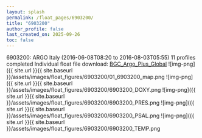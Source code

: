 ```yaml
---
layout: splash
permalink: /float_pages/6903200/
title: "6903200"
author_profile: false
last_created_on: 2025-09-26
toc: false
---
```

 
6903200: ARGO Italy (2016-06-08T08:20 to 2016-08-03T05:55)
11 profiles completed
Individual float file download: [BGC_Argo_Plus_Global](https://ftp.soest.hawaii.edu/bgc_argo_plus/Individual_Floats/outliers_removed/6903200_Sprof_processed.nc)
![img-png]({{ site.url }}{{ site.baseurl }}/assets/images/float_figures/6903200/01_6903200_map.png
![img-png]({{ site.url }}{{ site.baseurl }}/assets/images/float_figures/6903200/6903200_DOXY.png
![img-png]({{ site.url }}{{ site.baseurl }}/assets/images/float_figures/6903200/6903200_PRES.png
![img-png]({{ site.url }}{{ site.baseurl }}/assets/images/float_figures/6903200/6903200_PSAL.png
![img-png]({{ site.url }}{{ site.baseurl }}/assets/images/float_figures/6903200/6903200_TEMP.png
